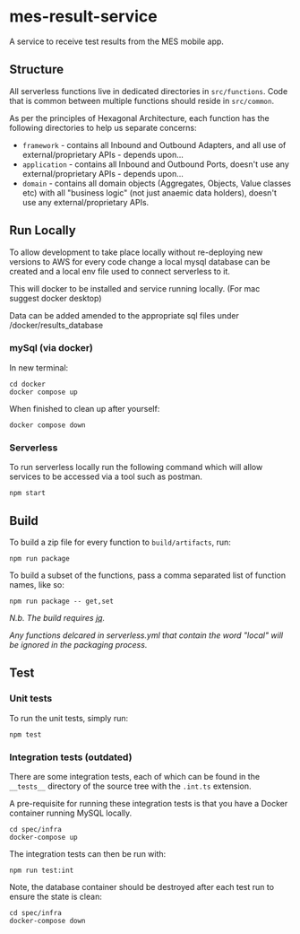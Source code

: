 # mes-result-service

A service to receive test results from the MES mobile app.

## Structure

All serverless functions live in dedicated directories in `src/functions`.
Code that is common between multiple functions should reside in `src/common`.

As per the principles of Hexagonal Architecture, each function has the following directories to help us separate concerns:

* `framework` - contains all Inbound and Outbound Adapters, and all use of external/proprietary APIs - depends upon...
* `application` - contains all Inbound and Outbound Ports, doesn't use any external/proprietary APIs - depends upon...
* `domain` - contains all domain objects (Aggregates, Objects, Value classes etc) with all "business logic" (not just anaemic data holders), doesn't use any external/proprietary APIs.

## Run Locally

To allow development to take place locally without re-deploying new versions to AWS for every code change a local mysql database can be created
and a local env file used to connect serverless to it.

This will docker to be installed and service running locally.  (For mac suggest docker desktop)

Data can be added amended to the appropriate sql files under /docker/results_database

### mySql (via docker)
In new terminal:
```shell
cd docker
docker compose up
```
When finished to clean up after yourself:
```shell
docker compose down
```

### Serverless
To run serverless locally run the following command which will allow services to be accessed via a tool such as postman.
```shell
npm start
```

## Build

To build a zip file for every function to `build/artifacts`, run:

```shell
npm run package
```

To build a subset of the functions, pass a comma separated list of function names, like so:

```shell
npm run package -- get,set
```

*N.b. The build requires [jq](https://github.com/stedolan/jq).*

*Any functions delcared in serverless.yml that contain the word "local" will be ignored in the packaging process.*

## Test

### Unit tests

To run the unit tests, simply run:

```shell
npm test
```

### Integration tests (outdated)

There are some integration tests, each of which can be found in the `__tests__` directory of the source tree with the `.int.ts` extension.

A pre-requisite for running these integration tests is that you have a Docker container running MySQL locally.

```shell
cd spec/infra
docker-compose up
```

The integration tests can then be run with:

```shell
npm run test:int
```

Note, the database container should be destroyed after each test run to ensure the state is clean:

```shell
cd spec/infra
docker-compose down
```
